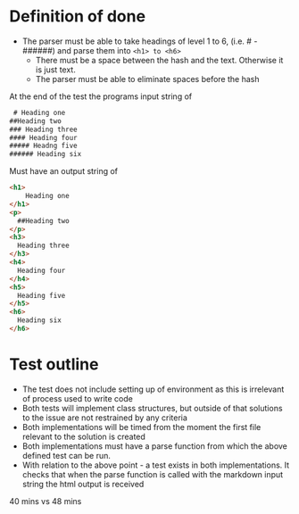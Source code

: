 # Definition of done

- The parser must be able to take headings of level 1 to 6, (i.e. # - ######) and parse them into ```<h1> to <h6>```
  - There must be a space between the hash and the text. Otherwise it is just text.
  - The parser must be able to eliminate spaces before the hash

At the end of the test the programs input string of 

```javascript
 # Heading one
##Heading two
### Heading three
#### Heading four
##### Headng five
###### Heading six

```

Must have an output string of

```html
<h1>
	Heading one
</h1>
<p>
  ##Heading two
</p>
<h3>
  Heading three
</h3>
<h4>
  Heading four
</h4>
<h5>
  Heading five
</h5>
<h6>
  Heading six
</h6>

```



# Test outline

- The test does not include setting up of environment as this is irrelevant of process used to write code
- Both tests will implement class structures, but outside of that solutions to the issue are not restrained by any criteria 
- Both implementations will be timed from the moment the first file relevant to the solution is created
- Both implementations must have a parse function from which the above defined test can be run.
- With relation to the above point - a test exists in both implementations. It checks that when the parse function is called with the markdown input string the html output is received

40 mins vs 48 mins